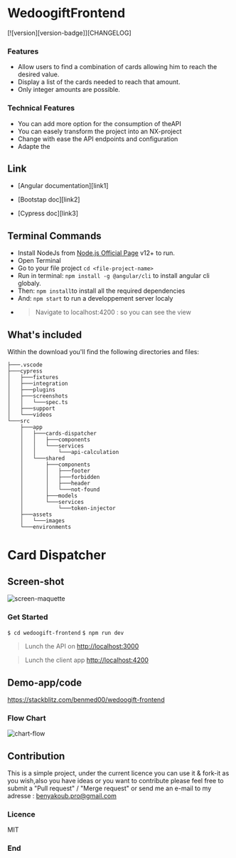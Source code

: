 # WedoogiftFrontend

[![version][version-badge]][CHANGELOG]

### Features

- Allow users to find a combination of cards allowing him to reach the desired value.
- Display a list of the cards needed to reach that amount.
- Only integer amounts are possible.

### Technical Features

- You can add more option for the consumption of theAPI
- You can easely transform the project into an NX-project
- Change with ease the API endpoints and configuration
- Adapte the

## Link

- [Angular documentation][link1]

- [Bootstap doc][link2]

- [Cypress doc][link3]

## Terminal Commands

- Install NodeJs from [Node.js Official Page](https://nodejs.org/) v12+ to run.
- Open Terminal
- Go to your file project `cd <file-project-name>`
- Run in terminal: `npm install -g @angular/cli` to install angular cli globaly.
- Then: `npm install`to install all the required dependencies
- And: `npm start` to run a developpement server localy
- > Navigate to localhost:4200 : so you can see the view

## What's included

Within the download you'll find the following directories and files:

```
├───.vscode
├───cypress
│   ├───fixtures
│   ├───integration
│   ├───plugins
│   ├───screenshots
│   │   └───spec.ts
│   ├───support
│   └───videos
└───src
    ├───app
    │   ├───cards-dispatcher
    │   │   ├───components
    │   │   └───services
    │   │       └───api-calculation
    │   └───shared
    │       ├───components
    │       │   ├───footer
    │       │   ├───forbidden
    │       │   ├───header
    │       │   └───not-found
    │       ├───models
    │       └───services
    │           └───token-injector
    ├───assets
    │   └───images
    └───environments
  ```

# Card Dispatcher

## Screen-shot

![screen-maquette](https://user-images.githubusercontent.com/17787436/156935516-97936706-1339-4dbc-a974-97874d1beab9.jpg)

### Get Started

`$ cd wedoogift-frontend`
`$ npm run dev`

> Lunch the API on <http://localhost:3000>

> Lunch the client app <http://localhost:4200>

## Demo-app/code

<https://stackblitz.com/benmed00/wedoogift-frontend>

### Flow Chart

![chart-flow](https://user-images.githubusercontent.com/17787436/156935517-599fec33-2b5b-4eed-850d-e4bb0db59d20.jpg)

## Contribution

This is a simple project, under the current licence you can use it & fork-it as you wish,also you have ideas or you want to contribute please feel free to submit a "Pull request" / "Merge request" or send me an e-mail to my adresse : benyakoub.pro@gmail.com

### Licence

MIT

### End
